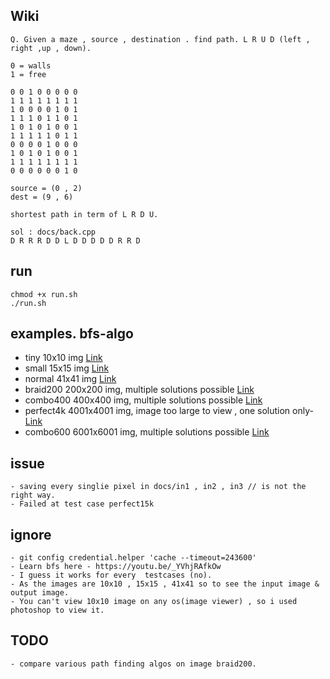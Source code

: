 ## Wiki
```
Q. Given a maze , source , destination . find path. L R U D (left , right ,up , down).

0 = walls
1 = free

0 0 1 0 0 0 0 0  
1 1 1 1 1 1 1 1  
1 0 0 0 0 1 0 1  
1 1 1 0 1 1 0 1  
1 0 1 0 1 0 0 1  
1 1 1 1 1 0 1 1  
0 0 0 0 1 0 0 0  
1 0 1 0 1 0 0 1  
1 1 1 1 1 1 1 1  
0 0 0 0 0 0 1 0  

source = (0 , 2)
dest = (9 , 6)

shortest path in term of L R D U.

sol : docs/back.cpp
D R R R D D L D D D D D R R D
```

## run
```
chmod +x run.sh
./run.sh
```

## examples. bfs-algo
- tiny 10x10 img [Link](https://imgur.com/a/dm3L0zi)
- small 15x15 img [Link](https://imgur.com/a/q0Ui4Ne)
- normal 41x41 img [Link]( https://imgur.com/a/hFjQyAD)
- braid200 200x200 img, multiple solutions possible [Link](https://imgur.com/a/DqWnEUG)
- combo400 400x400 img, multiple solutions possible [Link](https://imgur.com/a/ct2akcy)
- perfect4k 4001x4001 img, image too large to view , one solution only- [Link](https://imgur.com/a/1ybH0Jm) 
- combo600 6001x6001 img, multiple solutions possible [Link](https://imgur.com/a/dnV2yGQ)
## issue
```
- saving every singlie pixel in docs/in1 , in2 , in3 // is not the right way.
- Failed at test case perfect15k
```
## ignore
```
- git config credential.helper 'cache --timeout=243600'
- Learn bfs here - https://youtu.be/_YVhjRAfkOw 
- I guess it works for every  testcases (no).
- As the images are 10x10 , 15x15 , 41x41 so to see the input image & output image.
- You can't view 10x10 image on any os(image viewer) , so i used photoshop to view it.
```
## TODO
```
- compare various path finding algos on image braid200.
```
